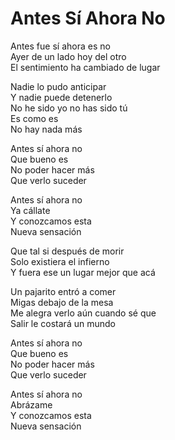 # Antes Sí Ahora No  

Antes fue sí ahora es no  
Ayer de un lado hoy del otro  
El sentimiento ha cambiado de lugar  

Nadie lo pudo anticipar  
Y nadie puede detenerlo  
No he sido yo no has sido tú  
Es como es  
No hay nada más  

Antes sí ahora no  
Que bueno es  
No poder hacer más  
Que verlo suceder  

Antes sí ahora no  
Ya cállate  
Y conozcamos esta  
Nueva sensación  

Que tal si después de morir  
Solo existiera el infierno  
Y fuera ese un lugar mejor que acá  

Un pajarito entró a comer  
Migas debajo de la mesa  
Me alegra verlo aún cuando sé que  
Salir le costará un mundo  

Antes sí ahora no  
Que bueno es  
No poder hacer más  
Que verlo suceder  

Antes sí ahora no  
Abrázame  
Y conozcamos esta  
Nueva sensación  

